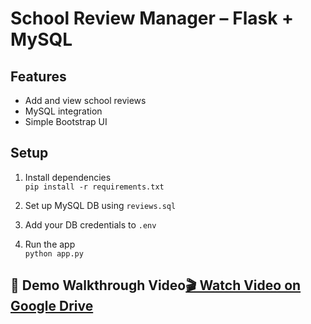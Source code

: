 # School Review Manager – Flask + MySQL

## Features
- Add and view school reviews
- MySQL integration
- Simple Bootstrap UI

## Setup
1. Install dependencies  
   `pip install -r requirements.txt`

2. Set up MySQL DB using `reviews.sql`

3. Add your DB credentials to `.env`

4. Run the app  
   `python app.py`
## 🔗 Demo Walkthrough Video[🎬 Watch Video on Google Drive](https://drive.google.com/file/d/your_file_id/view?usp=sharing)

